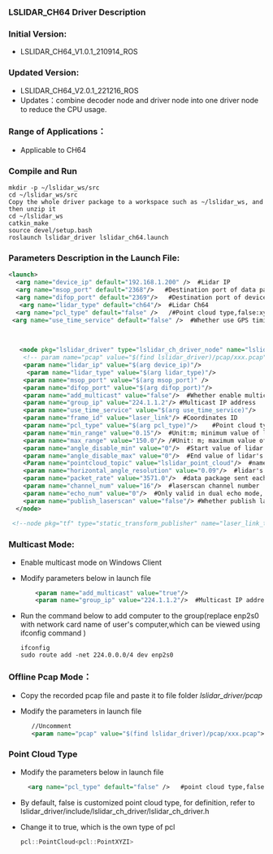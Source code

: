 ### LSLIDAR_CH64 Driver Description



### Initial Version:

* LSLIDAR_CH64_V1.0.1_210914_ROS

### Updated Version:

- LSLIDAR_CH64_V2.0.1_221216_ROS
- Updates：combine decoder node and  driver node into one driver node to reduce the CPU usage.

### Range of Applications：

* Applicable to CH64

### Compile and Run

~~~shell
mkdir -p ~/lslidar_ws/src
cd ~/lslidar_ws/src
Copy the whole driver package to a workspace such as ~/lslidar_ws, and then unzip it
cd ~/lslidar_ws
catkin_make
source devel/setup.bash
roslaunch lslidar_driver lslidar_ch64.launch   
~~~



### Parameters Description in the  Launch File:

~~~xml
<launch>
  <arg name="device_ip" default="192.168.1.200" />  #Lidar IP
  <arg name="msop_port" default="2368"/>   #Destination port of data package 
  <arg name="difop_port" default="2369"/>   #Destination port of device package
   <arg name="lidar_type" default="ch64"/>  #Lidar Ch64
  <arg name="pcl_type" default="false" />   /#Point cloud type,false:xyzirt; true: xyzi
 <arg name="use_time_service" default="false" />  #Whether use GPS timing or PTP timing service.

    
   
   <node pkg="lslidar_driver" type="lslidar_ch_driver_node" name="lslidar_driver_node" output="screen">
    <!-- param name="pcap" value="$(find lslidar_driver)/pcap/xxx.pcap"/-->#Uncomment（delet!-- --）,enable offline pcap mode
    <param name="lidar_ip" value="$(arg device_ip)"/>
     <param name="lidar_type" value="$(arg lidar_type)"/>
    <param name="msop_port" value="$(arg msop_port)" />
    <param name="difop_port" value="$(arg difop_port)"/>
    <param name="add_multicast" value="false"/>  #Whether enable multicast mode.
    <param name="group_ip" value="224.1.1.2"/> #Multicast IP address
    <param name="use_time_service" value="$(arg use_time_service)"/>
    <param name="frame_id" value="laser_link"/> #Coordinates ID
    <param name="pcl_type" value="$(arg pcl_type)"/>    #Point cloud type, false:xyzirt; true:xyzi
    <param name="min_range" value="0.15"/>  #Unit:m; minimum value of lidar's blind area; points smaller than this value are filtered.
    <param name="max_range" value="150.0"/> /#Unit: m; maximum value of lidar's blind area, pints bigger than this value are filtered.
    <param name="angle_disable_min" value="0"/>  #Start value of lidar's clipping value, unit: 1°.
    <param name="angle_disable_max" value="0"/>  #End value of lidar's clipping value, unit: 1°.
    <Param name="pointcloud_topic" value="lslidar_point_cloud"/>  #name of poind cloud topic, which can be modified.
    <param name="horizontal_angle_resolution" value="0.09"/>  #lidar's angular resolution
    <param name="packet_rate" value="3571.0"/>  #data package sent each second
    <param name="channel_num" value="16"/>  #laserscan channel number
    <param name="echo_num" value="0"/>  #Only valid in dual echo mode, 0 means publish all points cloud, 1 means publish the point cloud of 1st echo and 2 means publish point cloud of 2nd echo.
    <param name="publish_laserscan" value="false"/> #Whether publish laserscan topic.
  </node>
 
 <!--node pkg="tf" type="static_transform_publisher" name="laser_link_to_world" args="0 0 1 0 0 0 world laser_link 100" /-->  #Uncomment（delet!-- --）,static coordinates conversion


~~~

### Multicast Mode:

- Enable multicast mode on Windows Client

- Modify parameters below in launch file

  ~~~xml
      <param name="add_multicast" value="true"/> 
      <param name="group_ip" value="224.1.1.2"/>  #Multicast IP address set on Windows Client
  ~~~

- Run the command below to add computer to the group(replace enp2s0 with network card name of user's computer,which can be viewed using ifconfig command )

  ~~~shell
  ifconfig
  sudo route add -net 224.0.0.0/4 dev enp2s0
  ~~~





### Offline Pcap Mode：

- Copy the recorded pcap file and paste it to file folder *lslidar_driver/pcap*

- Modify the parameters in launch file

  ~~~xml
     //Uncomment
   	 <param name="pcap" value="$(find lslidar_driver)/pcap/xxx.pcap">  # 
  ~~~



###  Point Cloud Type

- Modify the parameters below in launch file

  ~~~xml
    <arg name="pcl_type" default="false" />   #point cloud type,false:xyzirt; true:xyzi
  ~~~

  

- By default, false is customized point  cloud type, for definition, refer to lslidar_driver/include/lslidar_ch_driver/lslidar_ch_driver.h

- Change it to true, which is the own type of pcl

  ~~~c++
  pcl::PointCloud<pcl::PointXYZI>
  ~~~






